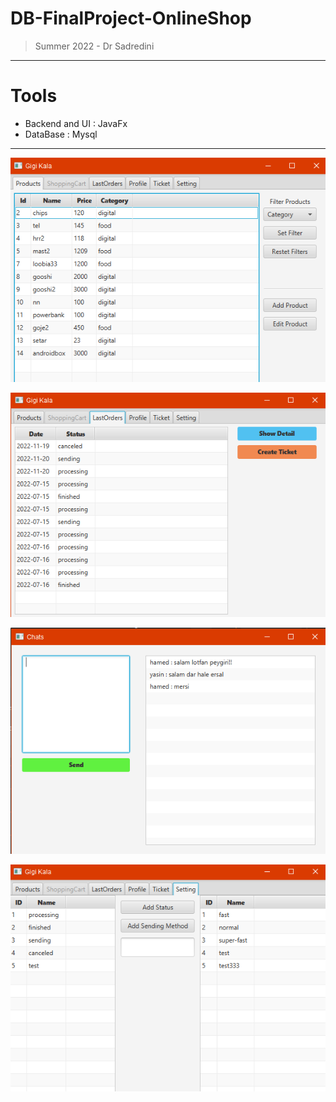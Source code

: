 # DB-FinalProject-OnlineShop
> Summer 2022 - Dr Sadredini
<hr>

# Tools
* Backend and UI : JavaFx
* DataBase : Mysql

<hr>

![Screenshot](images/1.png)

![Screenshot](images/2.png)

![Screenshot](images/3.png)

![Screenshot](images/4.png)
